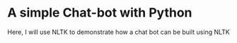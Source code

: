 # A simple Chat-bot with Python
 Here, I will use NLTK to demonstrate how a chat bot can be built using NLTK
